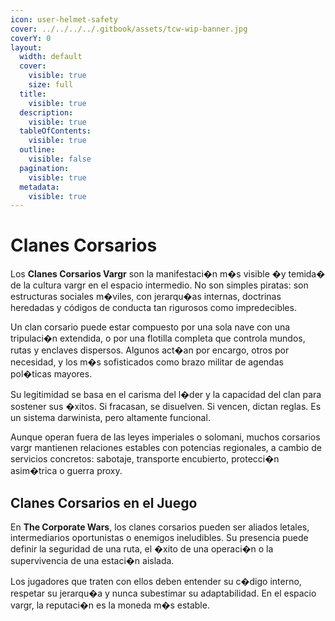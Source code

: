 ```yaml
---
icon: user-helmet-safety
cover: ../../../../.gitbook/assets/tcw-wip-banner.jpg
coverY: 0
layout:
  width: default
  cover:
    visible: true
    size: full
  title:
    visible: true
  description:
    visible: true
  tableOfContents:
    visible: true
  outline:
    visible: false
  pagination:
    visible: true
  metadata:
    visible: true
---
```


# Clanes Corsarios

Los **Clanes Corsarios Vargr** son la manifestaci�n m�s visible �y temida� de la cultura vargr en el espacio intermedio. No son simples piratas: son estructuras sociales m�viles, con jerarqu�as internas, doctrinas heredadas y códigos de conducta tan rigurosos como impredecibles.

Un clan corsario puede estar compuesto por una sola nave con una tripulaci�n extendida, o por una flotilla completa que controla mundos, rutas y enclaves dispersos. Algunos act�an por encargo, otros por necesidad, y los m�s sofisticados como brazo militar de agendas pol�ticas mayores.

Su legitimidad se basa en el carisma del l�der y la capacidad del clan para sostener sus �xitos. Si fracasan, se disuelven. Si vencen, dictan reglas. Es un sistema darwinista, pero altamente funcional.

Aunque operan fuera de las leyes imperiales o solomani, muchos corsarios vargr mantienen relaciones estables con potencias regionales, a cambio de servicios concretos: sabotaje, transporte encubierto, protecci�n asim�trica o guerra proxy.

## Clanes Corsarios en el Juego

En **The Corporate Wars**, los clanes corsarios pueden ser aliados letales, intermediarios oportunistas o enemigos ineludibles. Su presencia puede definir la seguridad de una ruta, el �xito de una operaci�n o la supervivencia de una estaci�n aislada.

Los jugadores que traten con ellos deben entender su c�digo interno, respetar su jerarqu�a y nunca subestimar su adaptabilidad. En el espacio vargr, la reputaci�n es la moneda m�s estable.
